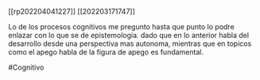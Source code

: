 [[rp202204041227]]
[[202203171747]]

Lo de los procesos cognitivos me pregunto hasta que punto lo podre enlazar con lo que se de epistemologia. dado que en lo anterior habla del desarrollo desde una perspectiva mas autonoma, mientras que en topicos como el apego habla de la figura de apego es fundamental.

#Cognitivo